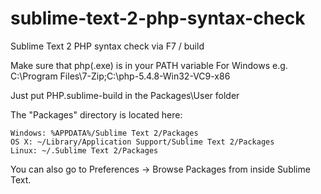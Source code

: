sublime-text-2-php-syntax-check
===============================

Sublime Text 2 PHP syntax check via F7 / build

Make sure that php(.exe) is in your PATH variable
For Windows e.g. C:\Program Files\7-Zip;C:\php-5.4.8-Win32-VC9-x86



Just put PHP.sublime-build in the Packages\User folder

The "Packages" directory is located here:

    Windows: %APPDATA%/Sublime Text 2/Packages
    OS X: ~/Library/Application Support/Sublime Text 2/Packages
    Linux: ~/.Sublime Text 2/Packages

You can also go to Preferences -> Browse Packages from inside Sublime Text.
